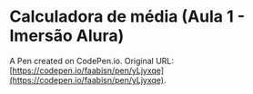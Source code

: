 # Calculadora de média (Aula 1 - Imersão Alura)

A Pen created on CodePen.io. Original URL: [https://codepen.io/faabisn/pen/yLjyxqe](https://codepen.io/faabisn/pen/yLjyxqe).

